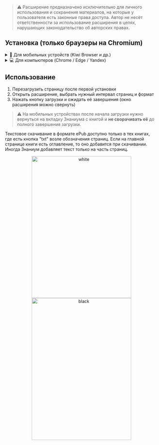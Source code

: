 > ⚠️ Расширение предназначено исключительно для личного использования и сохранения материалов, на которые у пользователя есть законные права доступа. Автор не несёт ответственности за использование расширения в целях, нарушающих законодательство об авторских правах.


## Установка (только браузеры на Chromium)

<details>
<summary>📱 Для мобильных устройств (Kiwi Browser и др.)</summary>

1. Скачать Source code (zip) из [последнего релиза](https://github.com/SteeaaN/ZnaniumDownloader/releases/latest)
2. Открыть браузер с поддержкой расширений Chrome (например, Kiwi Browser)
3. В меню расширений включить режим разработчика
4. Установить расширение напрямую через скачанный zip

</details>

<details>
<summary>💻 Для компьютеров (Chrome / Edge / Yandex)</summary>

1. Скачать Source code (zip) из [последнего релиза](https://github.com/SteeaaN/ZnaniumDownloader/releases/latest)
2. Разархивировать скачанный архив в удобную папку
3. Открыть браузер и перейти во вкладку **Расширения**
4. Включить режим разработчика
5. Нажать **Загрузить распакованное** и выбрать папку с распакованным архивом

</details>



## Использование

1. Перезагрузить страницу после первой установки
2. Открыть расширение, выбрать нужный интервал страниц и формат
3. Нажать кнопку загрузки и ожидать её завершения (окно расширения можно свернуть)

> ⚠️ На мобильных устройствах после начала загрузки нужно вернуться на вкладку Знаниума с книгой и **не сворачивать её** до полного завершения загрузки.

Текстовое скачивание в формате ePub доступно только в тех книгах, где есть кнопка "txt" возле обозначения страниц. Если на главной странице книги есть оглавление, то оно добавится при скачивании. Иногда Знаниум добавляет текст только на часть страниц.

<p align="center">
  <img width="328" height="467" alt="white" src="https://github.com/user-attachments/assets/ad090783-ceb1-4e66-98eb-004ac4de532c" />
  <img width="328" height="467" alt="black" src="https://github.com/user-attachments/assets/2fa62359-c0bd-47f6-ba5a-7f9b580d9a19" />
</p>
